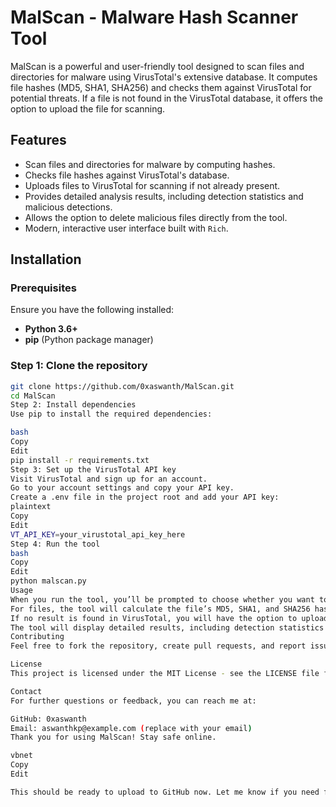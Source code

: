 # MalScan - Malware Hash Scanner Tool

MalScan is a powerful and user-friendly tool designed to scan files and directories for malware using VirusTotal's extensive database. It computes file hashes (MD5, SHA1, SHA256) and checks them against VirusTotal for potential threats. If a file is not found in the VirusTotal database, it offers the option to upload the file for scanning.

## Features

- Scan files and directories for malware by computing hashes.
- Checks file hashes against VirusTotal's database.
- Uploads files to VirusTotal for scanning if not already present.
- Provides detailed analysis results, including detection statistics and malicious detections.
- Allows the option to delete malicious files directly from the tool.
- Modern, interactive user interface built with `Rich`.

## Installation

### Prerequisites

Ensure you have the following installed:

- **Python 3.6+**
- **pip** (Python package manager)

### Step 1: Clone the repository

```bash
git clone https://github.com/0xaswanth/MalScan.git
cd MalScan
Step 2: Install dependencies
Use pip to install the required dependencies:

bash
Copy
Edit
pip install -r requirements.txt
Step 3: Set up the VirusTotal API key
Visit VirusTotal and sign up for an account.
Go to your account settings and copy your API key.
Create a .env file in the project root and add your API key:
plaintext
Copy
Edit
VT_API_KEY=your_virustotal_api_key_here
Step 4: Run the tool
bash
Copy
Edit
python malscan.py
Usage
When you run the tool, you’ll be prompted to choose whether you want to scan a file or a directory.
For files, the tool will calculate the file’s MD5, SHA1, and SHA256 hashes and check them against VirusTotal.
If no result is found in VirusTotal, you will have the option to upload the file for scanning.
The tool will display detailed results, including detection statistics and the option to delete malicious files.
Contributing
Feel free to fork the repository, create pull requests, and report issues. Contributions are welcome!

License
This project is licensed under the MIT License - see the LICENSE file for details.

Contact
For further questions or feedback, you can reach me at:

GitHub: 0xaswanth
Email: aswanthkp@example.com (replace with your email)
Thank you for using MalScan! Stay safe online.

vbnet
Copy
Edit

This should be ready to upload to GitHub now. Let me know if you need further updates!






